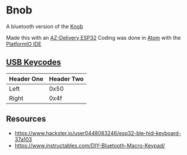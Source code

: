 # Bnob

A bluetooth version of the [Knob](https://www.thingiverse.com/thing:2970774)

Made this with an [AZ-Delivery ESP32]()
Coding was done in [Atom]() with the [PlatformIO IDE]()

## [USB Keycodes](https://gist.github.com/MightyPork/6da26e382a7ad91b5496ee55fdc73db2)

| Header One     | Header Two     |
| :------------- | :------------- |
| Left   | 0x50        |
| Right   | 0x4f        |
## Resources
- https://www.hackster.io/user0448083246/esp32-ble-hid-keyboard-37a103
- https://www.instructables.com/DIY-Bluetooth-Macro-Keypad/

